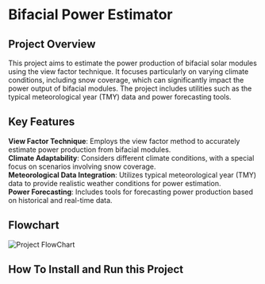 # Bifacial Power Estimator

## Project Overview

This project aims to estimate the power production of bifacial solar modules using the view factor technique. It focuses particularly on varying climate conditions, including snow coverage, which can significantly impact the power output of bifacial modules. The project includes utilities such as the typical meteorological year (TMY) data and power forecasting tools.

## Key Features

**View Factor Technique**: Employs the view factor method to accurately estimate power production from bifacial modules.  
**Climate Adaptability**: Considers different climate conditions, with a special focus on scenarios involving snow coverage.  
**Meteorological Data Integration**: Utilizes typical meteorological year (TMY) data to provide realistic weather conditions for power estimation.  
**Power Forecasting**: Includes tools for forecasting power production based on historical and real-time data.  

## Flowchart

![Project FlowChart](images/flowchart_model.svg)

## How To Install and Run this Project 